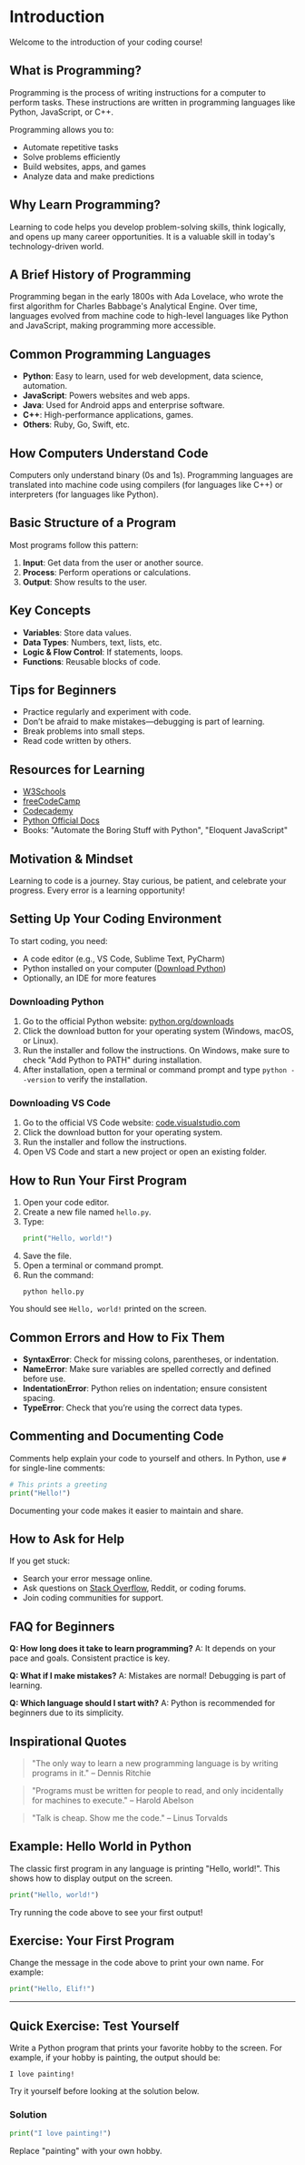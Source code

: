 
# Introduction

Welcome to the introduction of your coding course!

## What is Programming?
Programming is the process of writing instructions for a computer to perform tasks. These instructions are written in programming languages like Python, JavaScript, or C++.

Programming allows you to:
- Automate repetitive tasks
- Solve problems efficiently
- Build websites, apps, and games
- Analyze data and make predictions

## Why Learn Programming?
Learning to code helps you develop problem-solving skills, think logically, and opens up many career opportunities. It is a valuable skill in today's technology-driven world.

## A Brief History of Programming
Programming began in the early 1800s with Ada Lovelace, who wrote the first algorithm for Charles Babbage's Analytical Engine. Over time, languages evolved from machine code to high-level languages like Python and JavaScript, making programming more accessible.

## Common Programming Languages
- **Python**: Easy to learn, used for web development, data science, automation.
- **JavaScript**: Powers websites and web apps.
- **Java**: Used for Android apps and enterprise software.
- **C++**: High-performance applications, games.
- **Others**: Ruby, Go, Swift, etc.

## How Computers Understand Code
Computers only understand binary (0s and 1s). Programming languages are translated into machine code using compilers (for languages like C++) or interpreters (for languages like Python).

## Basic Structure of a Program
Most programs follow this pattern:
1. **Input**: Get data from the user or another source.
2. **Process**: Perform operations or calculations.
3. **Output**: Show results to the user.

## Key Concepts
- **Variables**: Store data values.
- **Data Types**: Numbers, text, lists, etc.
- **Logic & Flow Control**: If statements, loops.
- **Functions**: Reusable blocks of code.

## Tips for Beginners
- Practice regularly and experiment with code.
- Don’t be afraid to make mistakes—debugging is part of learning.
- Break problems into small steps.
- Read code written by others.

## Resources for Learning
- [W3Schools](https://www.w3schools.com/)
- [freeCodeCamp](https://www.freecodecamp.org/)
- [Codecademy](https://www.codecademy.com/)
- [Python Official Docs](https://docs.python.org/3/)
- Books: "Automate the Boring Stuff with Python", "Eloquent JavaScript"

## Motivation & Mindset
Learning to code is a journey. Stay curious, be patient, and celebrate your progress. Every error is a learning opportunity!

## Setting Up Your Coding Environment
To start coding, you need:
- A code editor (e.g., VS Code, Sublime Text, PyCharm)
- Python installed on your computer ([Download Python](https://www.python.org/downloads/))
- Optionally, an IDE for more features

### Downloading Python
1. Go to the official Python website: [python.org/downloads](https://www.python.org/downloads/)
2. Click the download button for your operating system (Windows, macOS, or Linux).
3. Run the installer and follow the instructions. On Windows, make sure to check "Add Python to PATH" during installation.
4. After installation, open a terminal or command prompt and type `python --version` to verify the installation.

### Downloading VS Code
1. Go to the official VS Code website: [code.visualstudio.com](https://code.visualstudio.com/)
2. Click the download button for your operating system.
3. Run the installer and follow the instructions.
4. Open VS Code and start a new project or open an existing folder.

## How to Run Your First Program
1. Open your code editor.
2. Create a new file named `hello.py`.
3. Type:
	```python
	print("Hello, world!")
	```
4. Save the file.
5. Open a terminal or command prompt.
6. Run the command:
	```
	python hello.py
	```
You should see `Hello, world!` printed on the screen.

## Common Errors and How to Fix Them
- **SyntaxError**: Check for missing colons, parentheses, or indentation.
- **NameError**: Make sure variables are spelled correctly and defined before use.
- **IndentationError**: Python relies on indentation; ensure consistent spacing.
- **TypeError**: Check that you’re using the correct data types.

## Commenting and Documenting Code
Comments help explain your code to yourself and others. In Python, use `#` for single-line comments:
```python
# This prints a greeting
print("Hello!")
```
Documenting your code makes it easier to maintain and share.

## How to Ask for Help
If you get stuck:
- Search your error message online.
- Ask questions on [Stack Overflow](https://stackoverflow.com/), Reddit, or coding forums.
- Join coding communities for support.

## FAQ for Beginners
**Q: How long does it take to learn programming?**
A: It depends on your pace and goals. Consistent practice is key.

**Q: What if I make mistakes?**
A: Mistakes are normal! Debugging is part of learning.

**Q: Which language should I start with?**
A: Python is recommended for beginners due to its simplicity.

## Inspirational Quotes
> "The only way to learn a new programming language is by writing programs in it." – Dennis Ritchie

> "Programs must be written for people to read, and only incidentally for machines to execute." – Harold Abelson

> "Talk is cheap. Show me the code." – Linus Torvalds

## Example: Hello World in Python
The classic first program in any language is printing "Hello, world!". This shows how to display output on the screen.
```python
print("Hello, world!")
```

Try running the code above to see your first output!

## Exercise: Your First Program
Change the message in the code above to print your own name. For example:
```python
print("Hello, Elif!")
```

---

## Quick Exercise: Test Yourself

Write a Python program that prints your favorite hobby to the screen. For example, if your hobby is painting, the output should be:
```
I love painting!
```

Try it yourself before looking at the solution below.

### Solution
```python
print("I love painting!")
```
Replace "painting" with your own hobby.
